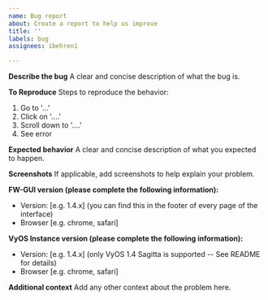 ```yaml
---
name: Bug report
about: Create a report to help us improve
title: ''
labels: bug
assignees: ibehren1

---
```


**Describe the bug**
A clear and concise description of what the bug is.

**To Reproduce**
Steps to reproduce the behavior:
1. Go to '...'
2. Click on '....'
3. Scroll down to '....'
4. See error

**Expected behavior**
A clear and concise description of what you expected to happen.

**Screenshots**
If applicable, add screenshots to help explain your problem.

**FW-GUI version (please complete the following information):**
 - Version: [e.g. 1.4.x] (you can find this in the footer of every page of the interface)
 - Browser [e.g. chrome, safari]

**VyOS Instance version (please complete the following information):**
 - Version: [e.g. 1.4.x] (only VyOS 1.4 Sagitta is supported -- See README for details)
 - Browser [e.g. chrome, safari]

**Additional context**
Add any other context about the problem here.
